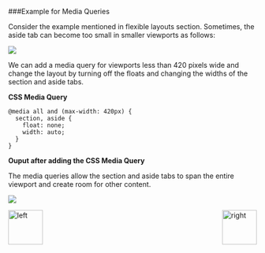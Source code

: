 ###Example for Media Queries
<p>Consider the example mentioned in flexible layouts section. Sometimes, the aside tab can become
too small in smaller viewports as follows:</p>
<img src = https://cloud.githubusercontent.com/assets/14301140/11173016/e95065ac-8bcd-11e5-8751-933d4aefe4cd.JPG>

<p>We can add a media query for viewports less than 420 pixels wide and change 
the layout by turning off the floats and changing the widths of the section and aside tabs.</p>
<p><b>CSS Media Query</b></p>
<pre><code>@media all and (max-width: 420px) {
  section, aside {
    float: none;
    width: auto;
  }
}</pre></code>

<p><b>Ouput after adding the CSS Media Query</b></p>
<p>The media queries allow the section and aside tabs to span the entire viewport 
and create room for other content.</p>
<p><img src = https://cloud.githubusercontent.com/assets/14301140/11173037/3c7a1016-8bce-11e5-9711-18cef615c099.JPG></p>

[<img align="left" alt="left" src="https://cloud.githubusercontent.com/assets/14101008/11165526/091b197c-8acf-11e5-8ac1-3a1e5042ed78.png" width="70" height="70"></img>](https://github.com/vaishnaviviswanathan/CSCI_5828_RESPONSIVE-WEB-DESIGN/blob/master/MQResoln.md)
[<img align="right" alt="right" src="https://cloud.githubusercontent.com/assets/14101008/11165527/0a4289a2-8acf-11e5-8378-c5e3a55ab4dc.png" width="70" height="70"></img>](https://github.com/vaishnaviviswanathan/CSCI_5828_RESPONSIVE-WEB-DESIGN/blob/master/Breakpoints.md)

